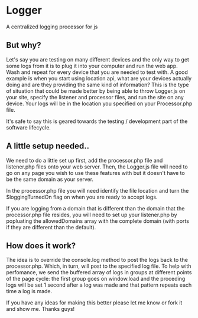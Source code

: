 Logger
======

A centralized logging processor for js

But why?
--------

Let's say you are testing on many different devices and the only way to get some logs from it is to plug it into your computer and run the web app. Wash and repeat for every device that you are needed to test with. A good example is when you start using location api, what are your devices actually doing and are they providing the same kind of information? This is the type of situation that could be made better by being able to throw Logger.js on your site, specify the listener and processor files, and run the site on any device. Your logs will be in the location you specified on your Processor.php file.

It's safe to say this is geared towards the testing / development part of the software lifecycle.


A little setup needed..
--------

We need to do a little set up first, add the processor.php file and listener.php files onto your web server. Then, the Logger.js file will need to go on any page you wish to use these features with but it doesn't have to be the same domain as your server.

In the processor.php file you will need identify the file location and turn the $loggingTurnedOn flag on when you are ready to accept logs. 

If you are logging from a domain that is different than the domain that the processor.php file resides, you will need to set up your listener.php by popluating the allowedDomains array with the complete domain (with ports if they are different than the default).


How does it work?
--------

The idea is to override the console.log method to post the logs back to the processor.php. Which, in turn, will post to the specified log file. To help with perfomance, we send the buffered array of logs in groups at different points of the page cycle: the first group goes on window.load and the proceding logs will be set 1 second after a log was made and that pattern repeats each time a log is made.


If you have any ideas for making this better please let me know or fork it and show me. Thanks guys!

